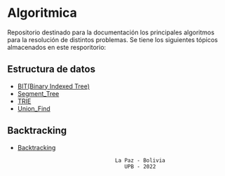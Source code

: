 # Algoritmica
Repositorio destinado para la documentación los principales algoritmos para la resolución de distintos problemas. Se tiene los siguientes tópicos almacenados en este resporitorio:

## Estructura de datos
- [BIT(Binary Indexed Tree)](https://github.com/AnderMichael/Algoritmica/tree/main/EstructurasDeDatos/BIT)
- [Segment_Tree](https://github.com/AnderMichael/Algoritmica/tree/main/EstructurasDeDatos/SegmentTree)
- [TRIE](https://github.com/AnderMichael/Algoritmica/tree/main/EstructurasDeDatos/TRIE)
- [Union_Find](https://github.com/AnderMichael/Algoritmica/tree/main/EstructurasDeDatos/Union_Find)
## Backtracking
- [Backtracking](https://github.com/AnderMichael/Algoritmica/tree/main/Backtracking)

                                     La Paz - Bolivia
                                        UPB - 2022
